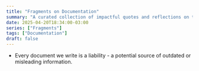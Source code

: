 ```yaml
---
title: "Fragments on Documentation"
summary: "A curated collection of impactful quotes and reflections on the role, challenges, and best practices of documentation in software development"
date: 2025-04-20T18:34:00-03:00
series: ["Fragments"]
tags: ["Documentation"]
draft: false
---
```


- Every document we write is a liability - a potential source of outdated or misleading information.
